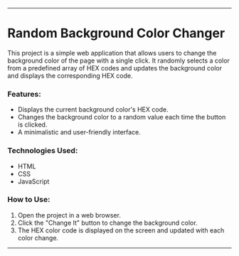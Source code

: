 
---

# Random Background Color Changer

This project is a simple web application that allows users to change the background color of the page with a single click. It randomly selects a color from a predefined array of HEX codes and updates the background color and displays the corresponding HEX code.

### Features:
- Displays the current background color's HEX code.
- Changes the background color to a random value each time the button is clicked.
- A minimalistic and user-friendly interface.

### Technologies Used:
- HTML
- CSS
- JavaScript

### How to Use:
1. Open the project in a web browser.
2. Click the "Change It" button to change the background color.
3. The HEX color code is displayed on the screen and updated with each color change.

---
